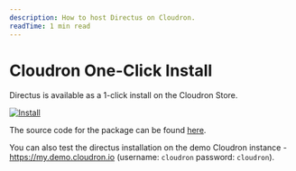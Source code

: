 ```yaml
---
description: How to host Directus on Cloudron.
readTime: 1 min read
---
```


# Cloudron One-Click Install

Directus is available as a 1-click install on the Cloudron Store.

[![Install](https://cloudron.io/img/button.svg)](https://cloudron.io/button.html?app=io.directus9.cloudronapp)

The source code for the package can be found [here](https://git.cloudron.io/cloudron/directus-app/).

You can also test the directus installation on the demo Cloudron instance - https://my.demo.cloudron.io (username:
`cloudron` password: `cloudron`).
